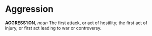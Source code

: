 # Aggression

**AGGRESS'ION**, _noun_ The first attack, or act of hostility; the first act of injury, or first act leading to war or controversy.